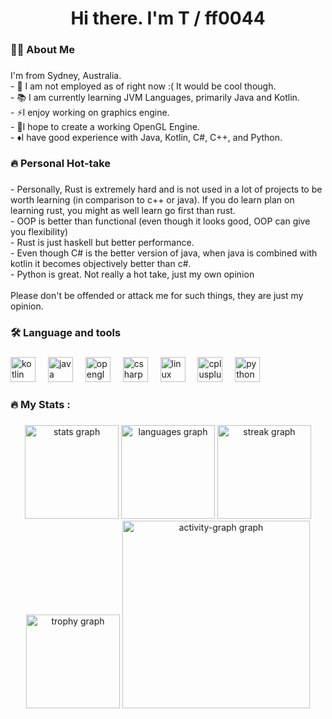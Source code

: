 <h1 align="center">Hi there. I'm T / ff0044</h1>

###

<h3 align="left">👩‍💻  About Me</h3>

###

<p align="left">I'm from Sydney, Australia.<br>- 🔭 I am not employed as of right now :(  It would be cool though. <br>- 📚 I am currently learning JVM Languages, primarily Java and Kotlin.<br>- ⚡I enjoy working on graphics engine. <br>- 🎯I hope to create a working OpenGL Engine. <br>- ♦️I have good experience with Java, Kotlin, C#, C++, and Python.</p>

###

<h3 align="left">🔥 Personal Hot-take</h3>

###

<p align="left">- Personally, Rust is extremely hard and is not used in a lot of projects to be worth learning (in comparison to c++ or java). If you do learn plan on learning rust, you might as well learn go first than rust.<br>- OOP is better than functional (even though it looks good, OOP can give you flexibility)<br>- Rust is just haskell but better performance. <br>- Even though C# is the better version of java, when java is combined with kotlin it becomes objectively better than c#. <br>- Python is great. Not really a hot take, just my own opinion<br><br>Please don't be offended or attack me for such things, they are just my opinion.</p>

###

<h3 align="left">🛠 Language and tools</h3>

###

<div align="left">
  <img src="https://cdn.jsdelivr.net/gh/devicons/devicon/icons/kotlin/kotlin-original.svg" height="40" alt="kotlin logo"  />
  <img width="12" />
  <img src="https://cdn.jsdelivr.net/gh/devicons/devicon/icons/java/java-original.svg" height="40" alt="java logo"  />
  <img width="12" />
  <img src="https://cdn.jsdelivr.net/gh/devicons/devicon/icons/opengl/opengl-original.svg" height="40" alt="opengl logo"  />
  <img width="12" />
  <img src="https://cdn.jsdelivr.net/gh/devicons/devicon/icons/csharp/csharp-original.svg" height="40" alt="csharp logo"  />
  <img width="12" />
  <img src="https://cdn.jsdelivr.net/gh/devicons/devicon/icons/linux/linux-original.svg" height="40" alt="linux logo"  />
  <img width="12" />
  <img src="https://cdn.jsdelivr.net/gh/devicons/devicon/icons/cplusplus/cplusplus-original.svg" height="40" alt="cplusplus logo"  />
  <img width="12" />
  <img src="https://cdn.jsdelivr.net/gh/devicons/devicon/icons/python/python-original.svg" height="40" alt="python logo"  />
</div>

###

<h3 align="left">🔥   My Stats :</h3>

###

<div align="center">
  <img src="https://github-readme-stats.vercel.app/api?username=ff0044&hide_title=false&hide_rank=false&show_icons=true&include_all_commits=true&count_private=true&disable_animations=false&theme=dracula&locale=en&hide_border=false&order=1" height="150" alt="stats graph"  />
  <img src="https://github-readme-stats.vercel.app/api/top-langs?username=ff0044&locale=en&hide_title=false&layout=compact&card_width=320&langs_count=5&theme=dracula&hide_border=false&order=2" height="150" alt="languages graph"  />
  <img src="https://streak-stats.demolab.com?user=ff0044&locale=en&mode=daily&theme=dracula&hide_border=false&border_radius=5&order=3" height="150" alt="streak graph"  />
  <img src="https://github-profile-trophy.vercel.app?username=ff0044&theme=dracula&column=-1&row=1&margin-w=8&margin-h=8&no-bg=false&no-frame=false&order=4" height="150" alt="trophy graph"  />
  <img src="https://github-readme-activity-graph.vercel.app/graph?username=ff0044&radius=16&theme=react&area=true&order=5" height="300" alt="activity-graph graph"  />
</div>

###
